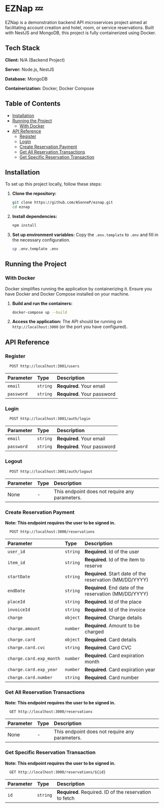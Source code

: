 # EZNap 💤

EZNap is a demonstration backend API microservices project aimed at facilitating account creation and hotel, room, or service reservations. Built with NestJS and MongoDB, this project is fully containerized using Docker.

## Tech Stack

**Client:** N/A (Backend Project)

**Server:** Node.js, NestJS

**Database:** MongoDB

**Containerization:** Docker, Docker Compose

## Table of Contents

- [Installation](#installation)
- [Running the Project](#running-the-project)
  - [With Docker](#with-docker)
- [API Reference](#api-reference)
  - [Register](#register)
  - [Login](#login)
  - [Create Reservation Payment](#create-reservation-payment)
  - [Get All Reservation Transactions](#get-all-reservation-transactions)
  - [Get Specific Reservation Transaction](#get-specific-reservation-transaction)

## Installation

To set up this project locally, follow these steps:

1. **Clone the repository:**

   ```sh
   git clone https://github.com/ASonneP/eznap.git
   cd eznap
   ```

2. **Install dependencies:**

   ```sh
   npm install
   ```

3. **Set up environment variables:**
   Copy the `.env.template` to `.env` and fill in the necessary configuration.
   ```sh
   cp .env.template .env
   ```

## Running the Project

### With Docker

Docker simplifies running the application by containerizing it. Ensure you have Docker and Docker Compose installed on your machine.

1. **Build and run the containers:**

   ```sh
   docker-compose up --build
   ```

2. **Access the application:**
   The API should be running on `http://localhost:3000` (or the port you have configured).

## API Reference

### Register

```http
  POST http://localhost:3001/users
```

| Parameter  | Type     | Description                 |
| :--------- | :------- | :-------------------------- |
| `email`    | `string` | **Required**. Your email    |
| `password` | `string` | **Required**. Your password |

### Login

```http
  POST http://localhost:3001/auth/login
```

| Parameter  | Type     | Description                 |
| :--------- | :------- | :-------------------------- |
| `email`    | `string` | **Required**. Your email    |
| `password` | `string` | **Required**. Your password |

### Logout

```http
  POST http://localhost:3001/auth/logout
```

| Parameter | Type | Description                                    |
| :-------- | :--- | :--------------------------------------------- |
| None      | -    | This endpoint does not require any parameters. |

### Create Reservation Payment

**Note: This endpoint requires the user to be signed in.**

```http
  POST http://localhost:3000/reservations
```

| Parameter               | Type     | Description                                              |
| :---------------------- | :------- | :------------------------------------------------------- |
| `user_id`               | `string` | **Required**. Id of the user                             |
| `item_id`               | `string` | **Required**. Id of the item to reserve                  |
| `startDate`             | `string` | **Required**. Start date of the reservation (MM/DD/YYYY) |
| `endDate`               | `string` | **Required**. End date of the reservation (MM/DD/YYYY)   |
| `placeId`               | `string` | **Required**. Id of the place                            |
| `invoiceId`             | `string` | **Required**. Id of the invoice                          |
| `charge`                | `object` | **Required**. Charge details                             |
| `charge.amount`         | `number` | **Required**. Amount to be charged                       |
| `charge.card`           | `object` | **Required**. Card details                               |
| `charge.card.cvc`       | `string` | **Required**. Card CVC                                   |
| `charge.card.exp_month` | `number` | **Required**. Card expiration month                      |
| `charge.card.exp_year`  | `number` | **Required**. Card expiration year                       |
| `charge.card.number`    | `string` | **Required**. Card number                                |

### Get All Reservation Transactions
**Note: This endpoint requires the user to be signed in.**
```http
  GET http://localhost:3000/reservations
```

| Parameter | Type     | Description                       |
| :-------- | :------- | :-------------------------------- |
| None | - | This endpoint does not require any parameters. |

### Get Specific Reservation Transaction
**Note: This endpoint requires the user to be signed in.**
```http
  GET http://localhost:3000/reservations/${id}
```

| Parameter | Type     | Description                       |
| :-------- | :------- | :-------------------------------- |
| `id`      | `string` | **Required**. Required. ID of the reservation to fetch |
